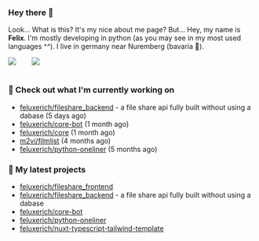 ### Hey there 👋

Look... What is this? It's my nice about me page? But... Hey, my name is **Felix**. I'm mostly developing in python (as you may see in my most used languages ^^). I live in germany near Nuremberg (bavaria :beers:).
<div style="display: flex; flex-direction: row">
<img align="left" style="margin-right: 1rem" src="https://github-readme-stats.vercel.app/api?username=Feluxerich&theme=dark&show_icons=true&count_private=true">
<img align="right" style="margin-left: 1rem" src="https://github-readme-stats.vercel.app/api/top-langs/?username=Feluxerich&theme=dark">
</div>
<br style="visibility: hidden; width: 100%" />

### :construction_worker: Check out what I'm currently working on

- [feluxerich/fileshare_backend](https://github.com/feluxerich/fileshare_backend) - a file share api fully built without using a dabase (5 days ago)
- [feluxerich/core-bot](https://github.com/feluxerich/core-bot) (1 month ago)
- [feluxerich/core](https://github.com/feluxerich/core) (1 month ago)
- [m2vi/filmlist](https://github.com/m2vi/filmlist) (4 months ago)
- [feluxerich/python-oneliner](https://github.com/feluxerich/python-oneliner) (5 months ago)

### :seedling: My latest projects

- [feluxerich/fileshare_frontend](https://github.com/feluxerich/fileshare_frontend)
- [feluxerich/fileshare_backend](https://github.com/feluxerich/fileshare_backend) - a file share api fully built without using a dabase
- [feluxerich/core-bot](https://github.com/feluxerich/core-bot)
- [feluxerich/python-oneliner](https://github.com/feluxerich/python-oneliner)
- [feluxerich/nuxt-typescript-tailwind-template](https://github.com/feluxerich/nuxt-typescript-tailwind-template)
